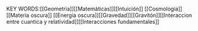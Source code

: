 
KEY WORDS:[[Geometria]][[Matemáticas]][[Intuición]] [[Cosmologia]] [[Materia oscura]] [[Energia oscura]][[Gravedad]][[Gravitón]][[Interaccion entre cuantica y relatividad]][[Interacciones fundamentales]]




